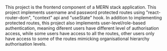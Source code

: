 This project is the frontend component of a MERN stack application.
This project implements username and password protected routes using "react-router-dom", "context" api and "useState" hook.
In addition to implementing protected routes, this project also implements user-level/role-based authentication, meaning diferent users
have different level of authorisation access, while some users have access to all the routes, other users only have access to some of the routes
mimicking organisational hierarchy authorisation levels.
